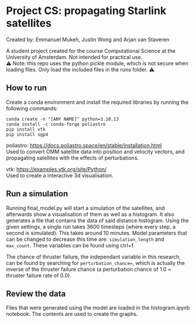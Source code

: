 # Project CS: propagating Starlink satellites
Created by: Emmanuel Mukeh, Justin Wong and Arjan van Staveren

A student project created for the course Computational Science at the University of Amsterdam. Not intended for practical use. \
⚠️ Note: this repo uses the python pickle module, which is not secure when loading files. Only load the included files in the runs folder. ⚠️

## How to run
Create a conda environment and install the required libraries by running the following commands:
```
conda create -n "[ANY NAME]" python=3.10.13
conda install -c conda-forge poliastro
pip install vtk
pip install sgp4
```
poliastro: https://docs.poliastro.space/en/stable/installation.html \
Used to convert OMM satellite data into position and velocity vectors, and propagating satellites with the effects of perturbations.

vtk: https://examples.vtk.org/site/Python/ \
Used to create a interactive 3d visualisation.

## Run a simulation
Running final_model.py will start a simulation of the satellites, and afterwards show a visualisation of them as well as a histogram. It also generates a file that contains the data of said distance histogram. Using the given settings, a single run takes 3600 timesteps (where every step, a second is simulated). This takes around 10 minutes. Model parameters that can be changed to decrease this time are: `simulation_length` and `max_count`. These variables can be found using ctrl+f. 

The chance of thruster failure, the independant variable in this research, can be found by searching for `perturbation_chance=`, which is actually the inverse of the thruster failure chance (a perturbation chance of 1.0 = thruster failure rate of 0.0).

## Review the data
Files that were generated using the model are loaded in the histogram.ipynb notebook. The contents are used to create the graphs.

